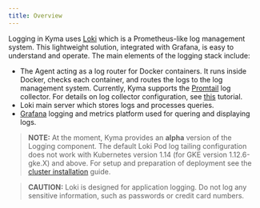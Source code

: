```yaml
---
title: Overview
---
```


Logging in Kyma uses [Loki](https://github.com/grafana/loki) which is a Prometheus-like log management system. This lightweight solution, integrated with Grafana, is easy to understand and operate. The main elements of the logging stack include:
* The Agent acting as a log router for Docker containers. It runs inside Docker, checks each container, and routes the logs to the log management system. Currently, Kyma supports the [Promtail](https://github.com/grafana/loki/tree/master/docs/clients/promtail) log collector. For details on log collector configuration, see [this](/components/logging/#tutorials-configure-the-log-collector) tutorial.
* Loki main server which stores logs and processes queries.
* [Grafana](https://grafana.com/) logging and metrics platform used for quering and displaying logs. 


>**NOTE:** At the moment, Kyma provides an **alpha** version of the Logging component. The default Loki Pod log tailing configuration does not work with Kubernetes version 1.14 (for GKE version 1.12.6-gke.X) and above. For setup and preparation of deployment see the [cluster installation](/root/kyma/#installation-install-kyma-on-a-cluster) guide.

>**CAUTION:** Loki is designed for application logging. Do not log any sensitive information, such as passwords or credit card numbers.
